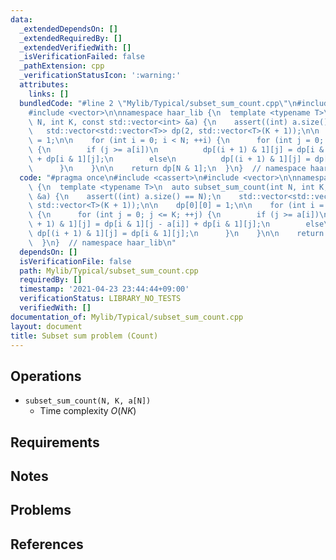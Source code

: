 ```yaml
---
data:
  _extendedDependsOn: []
  _extendedRequiredBy: []
  _extendedVerifiedWith: []
  _isVerificationFailed: false
  _pathExtension: cpp
  _verificationStatusIcon: ':warning:'
  attributes:
    links: []
  bundledCode: "#line 2 \"Mylib/Typical/subset_sum_count.cpp\"\n#include <cassert>\n\
    #include <vector>\n\nnamespace haar_lib {\n  template <typename T>\n  auto subset_sum_count(int\
    \ N, int K, const std::vector<int> &a) {\n    assert((int) a.size() == N);\n \
    \   std::vector<std::vector<T>> dp(2, std::vector<T>(K + 1));\n\n    dp[0][0]\
    \ = 1;\n\n    for (int i = 0; i < N; ++i) {\n      for (int j = 0; j <= K; ++j)\
    \ {\n        if (j >= a[i])\n          dp[(i + 1) & 1][j] = dp[i & 1][j - a[i]]\
    \ + dp[i & 1][j];\n        else\n          dp[(i + 1) & 1][j] = dp[i & 1][j];\n\
    \      }\n    }\n\n    return dp[N & 1];\n  }\n}  // namespace haar_lib\n"
  code: "#pragma once\n#include <cassert>\n#include <vector>\n\nnamespace haar_lib\
    \ {\n  template <typename T>\n  auto subset_sum_count(int N, int K, const std::vector<int>\
    \ &a) {\n    assert((int) a.size() == N);\n    std::vector<std::vector<T>> dp(2,\
    \ std::vector<T>(K + 1));\n\n    dp[0][0] = 1;\n\n    for (int i = 0; i < N; ++i)\
    \ {\n      for (int j = 0; j <= K; ++j) {\n        if (j >= a[i])\n          dp[(i\
    \ + 1) & 1][j] = dp[i & 1][j - a[i]] + dp[i & 1][j];\n        else\n         \
    \ dp[(i + 1) & 1][j] = dp[i & 1][j];\n      }\n    }\n\n    return dp[N & 1];\n\
    \  }\n}  // namespace haar_lib\n"
  dependsOn: []
  isVerificationFile: false
  path: Mylib/Typical/subset_sum_count.cpp
  requiredBy: []
  timestamp: '2021-04-23 23:44:44+09:00'
  verificationStatus: LIBRARY_NO_TESTS
  verifiedWith: []
documentation_of: Mylib/Typical/subset_sum_count.cpp
layout: document
title: Subset sum problem (Count)
---
```


## Operations

- `subset_sum_count(N, K, a[N])`
	- Time complexity $O(NK)$

## Requirements

## Notes

## Problems

## References

